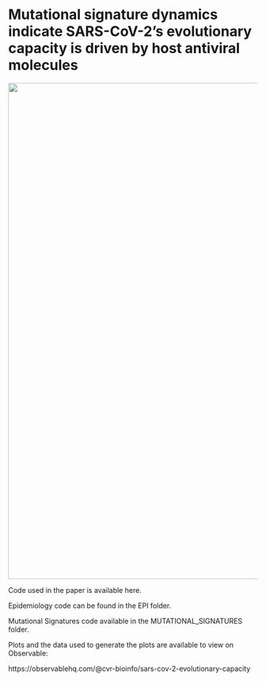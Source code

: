 # Mutational signature dynamics indicate SARS-CoV-2’s evolutionary capacity is driven by host antiviral molecules

<img src="https://journals.plos.org/ploscompbiol/article/figure/image?size=large&id=10.1371/journal.pcbi.1011795.g003" width="1000" />

<p>Code used in the paper is available here.</p>
<p>Epidemiology code can be found in the EPI folder.</p>
<p>Mutational Signatures code available in the MUTATIONAL_SIGNATURES folder.</p>
<p>Plots and the data used to generate the plots are available to view on Observable: </p>
<p> 
   https://observablehq.com/@cvr-bioinfo/sars-cov-2-evolutionary-capacity
</p>
